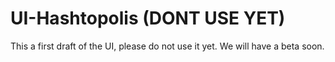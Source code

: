 # UI-Hashtopolis (DONT USE YET)

This a first draft of the UI, please do not use it yet. We will have a beta soon.
